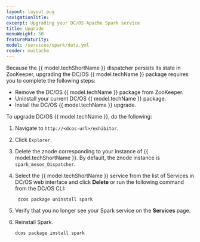 ```yaml
---
layout: layout.pug
navigationTitle: 
excerpt: Upgrading your DC/OS Apache Spark service
title: Upgrade
menuWeight: 50
featureMaturity:
model: /services/spark/data.yml
render: mustache
---
```


Because the {{ model.techShortName }} dispatcher persists its state in ZooKeeper, upgrading the DC/OS {{ model.techName }} package requires you to complete the following steps:
- Remove the DC/OS {{ model.techName }} package from ZooKeeper.
- Uninstall your current DC/OS {{ model.techName }} package.
- Install the DC/OS {{ model.techName }} upgrade. 

To upgrade DC/OS {{ model.techName }}, do the following:
1. Navigate to `http://<dcos-url>/exhibitor`. 
1. Click `Explorer`. 
1. Delete the znode corresponding to your instance of {{ model.techShortName }}. 
        By default, the znode instance is `spark_mesos_Dispatcher`.
1. Select the {{ model.techShortName }} service from the list of Services in DC/OS web interface and click **Delete** or run the following command from the DC/OS CLI:

        dcos package uninstall spark

2.  Verify that you no longer see your Spark service on the **Services** page.
1.  Reinstall Spark.

        dcos package install spark
